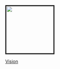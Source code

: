 
 <img src="https://user-images.githubusercontent.com/132466058/236674390-6ddaf145-85cf-4e9a-9d7a-30132e08f332.png" width="150" style="border:solid" top="200">
    
 <p><a href="https://rutgerpijnenburg.github.io/Vision/">Vision</a></p>
